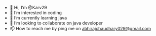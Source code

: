 - 👋 Hi, I’m @Karv29
- 👀 I’m interested in coding
- 🌱 I’m currently learning java 
- 💞️ I’m looking to collaborate on java developer 
- 📫 How to reach me by ping me on abhirajchaudhary029@gmail.com

<!---
Karv29/Karv29 is a ✨ special ✨ repository because its `README.md` (this file) appears on your GitHub profile.
You can click the Preview link to take a look at your changes.
--->
